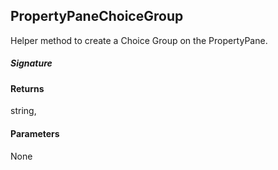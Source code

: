 ## PropertyPaneChoiceGroup

Helper method to create a Choice Group on the PropertyPane.

##### Signature

#### Returns
string,

#### Parameters
None

